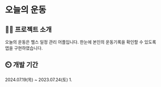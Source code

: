 # 오늘의 운동

## 👨‍🏫 프로젝트 소개
오늘의 운동은 헬스 일정 관리 어플입니다. 한눈에 본인의 운동기록을 확인할 수 있도록 앱을 구현하였습니다.

## ⏲️ 개발 기간
2024.07.19(목) ~ 2023.07.24(토)
1. 

